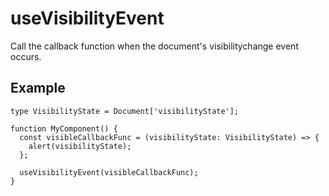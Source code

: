 # useVisibilityEvent

Call the callback function when the document's visibilitychange event occurs.

## Example

```tsx
type VisibilityState = Document['visibilityState'];

function MyComponent() {
  const visibleCallbackFunc = (visibilityState: VisibilityState) => {
    alert(visibilityState);
  };

  useVisibilityEvent(visibleCallbackFunc);
}
```
